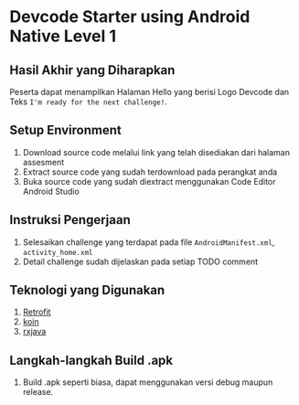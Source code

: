 # Devcode Starter using Android Native Level 1

## Hasil Akhir yang Diharapkan

Peserta dapat menampilkan Halaman Hello yang berisi Logo Devcode dan Teks `I'm ready for the next challenge!`.

## Setup Environment

1. Download source code melalui link yang telah disediakan dari halaman assesment
2. Extract source code yang sudah terdownload pada perangkat anda
3. Buka source code yang sudah diextract menggunakan Code Editor Android Studio

## Instruksi Pengerjaan

1. Selesaikan challenge yang terdapat pada file `AndroidManifest.xml`, `activity_home.xml`
2. Detail challenge sudah dijelaskan pada setiap TODO comment

## Teknologi yang Digunakan

1. [Retrofit](https://github.com/square/retrofit)
2. [koin](https://github.com/InsertKoinIO/koin)
3. [rxjava](https://github.com/ReactiveX/RxAndroid)

## Langkah-langkah Build .apk

1. Build .apk seperti biasa, dapat menggunakan versi debug maupun release.

